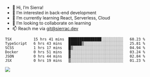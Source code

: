 - 👋 Hi, I’m Sierra!
- 👀 I’m interested in back-end development
- 🌱 I’m currently learning React, Serverless, Cloud
- 💞️ I’m looking to collaborate on learning
- 📫 Reach me via git@sierrac.dev

<!--START_SECTION:waka-->

```text
TSX          15 hrs 41 mins  ███████████████░░░░░░░░░░   60.23 %
TypeScript   6 hrs 43 mins   ██████▒░░░░░░░░░░░░░░░░░░   25.81 %
SCSS         1 hrs 17 mins   █▒░░░░░░░░░░░░░░░░░░░░░░░   04.94 %
Docker       0 hrs 51 mins   ▓░░░░░░░░░░░░░░░░░░░░░░░░   03.24 %
JSON         0 hrs 44 mins   ▓░░░░░░░░░░░░░░░░░░░░░░░░   02.84 %
JSX          0 hrs 19 mins   ▒░░░░░░░░░░░░░░░░░░░░░░░░   01.23 %
```

<!--END_SECTION:waka-->


![](https://hit.yhype.me/github/profile?user_id=7351311)
